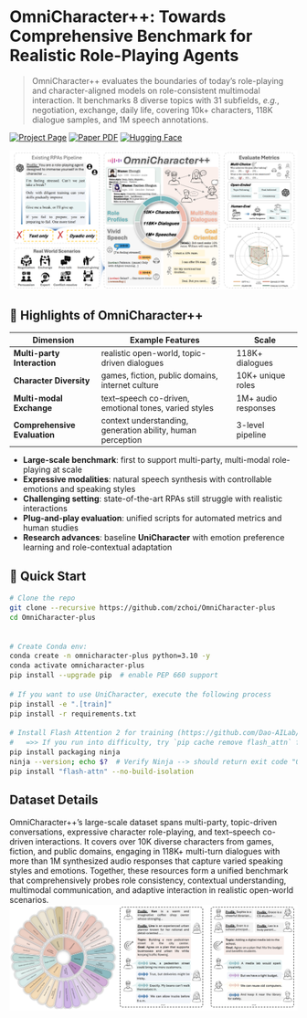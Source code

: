 # OmniCharacter++: Towards Comprehensive Benchmark for Realistic Role-Playing Agents
> OmniCharacter++ evaluates the boundaries of today’s role-playing and character-aligned models on role-consistent multimodal interaction.
> It benchmarks 8 diverse topics with 31 subfields, _e.g._, negotiation, exchange, daily life, covering 10k+ characters, 118K dialogue samples, and 1M speech annotations.

[![Project Page](https://img.shields.io/badge/Project-Page-Green.svg)]()
[![Paper PDF](https://img.shields.io/badge/Paper-PDF-orange.svg)]()
[![Hugging Face](https://img.shields.io/badge/🤗-Hugging_Face-yellow.svg)](https://huggingface.co/datasets/haonanzhang/OmniCharacter-plus)

![intro](./intro.png)


## 🌟 Highlights of **OmniCharacter++**

| Dimension                    | Example Features                                            | Scale               |
| ---------------------------- | ----------------------------------------------------------- | ------------------- |
| **Multi-party Interaction**  | realistic open-world, topic-driven dialogues                | 118K+ dialogues     |
| **Character Diversity**      | games, fiction, public domains, internet culture            | 10K+ unique roles   |
| **Multi-modal Exchange**     | text–speech co-driven, emotional tones, varied styles       | 1M+ audio responses |
| **Comprehensive Evaluation** | context understanding, generation ability, human perception | 3-level pipeline    |

* **Large-scale benchmark**: first to support multi-party, multi-modal role-playing at scale
* **Expressive modalities**: natural speech synthesis with controllable emotions and speaking styles
* **Challenging setting**: state-of-the-art RPAs still struggle with realistic interactions
* **Plug-and-play evaluation**: unified scripts for automated metrics and human studies
* **Research advances**: baseline **UniCharacter** with emotion preference learning and role-contextual adaptation

## 🚀 Quick Start

```bash
# Clone the repo
git clone --recursive https://github.com/zchoi/OmniCharacter-plus
cd OmniCharacter-plus


# Create Conda env:
conda create -n omnicharacter-plus python=3.10 -y
conda activate omnicharacter-plus
pip install --upgrade pip  # enable PEP 660 support

# If you want to use UniCharacter, execute the following process
pip install -e ".[train]"
pip install -r requirements.txt

# Install Flash Attention 2 for training (https://github.com/Dao-AILab/flash-attention)
#   =>> If you run into difficulty, try `pip cache remove flash_attn` first
pip install packaging ninja
ninja --version; echo $?  # Verify Ninja --> should return exit code "0"
pip install "flash-attn" --no-build-isolation
```
## Dataset Details
OmniCharacter++’s large-scale dataset spans multi-party, topic-driven conversations, expressive character role-playing, and text–speech co-driven interactions. It covers over 10K diverse characters from games, fiction, and public domains, engaging in 118K+ multi-turn dialogues with more than 1M synthesized audio responses that capture varied speaking styles and emotions. Together, these resources form a unified benchmark that comprehensively probes role consistency, contextual understanding, multimodal communication, and adaptive interaction in realistic open-world scenarios.
![dis](./dis.png)
